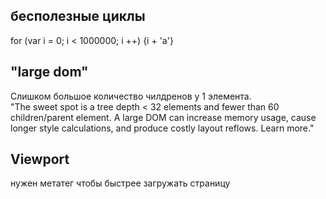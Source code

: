 ## бесполезные циклы
for (var i = 0; i < 1000000; i ++) {i + 'a'}
## "large dom"
Слишком большое количество чилдренов у 1 элемента.   
"The sweet spot is a tree depth < 32 elements and fewer than 60 children/parent element. A large DOM can increase memory usage, cause longer style calculations, and produce costly layout reflows. Learn more." 
## Viewport
нужен метатег чтобы быстрее загружать страницу
